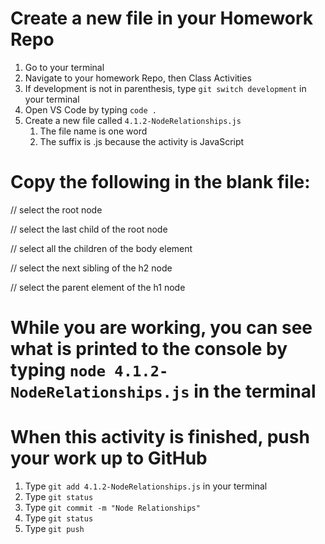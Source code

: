 # Create a new file in your Homework Repo
1. Go to your terminal
2. Navigate to your homework Repo, then Class Activities
3. If development is not in parenthesis, type `git switch development` in your terminal
4. Open VS Code by typing `code .`
5. Create a new file called `4.1.2-NodeRelationships.js`
    1. The file name is one word
    2. The suffix is .js because the activity is JavaScript

# Copy the following in the blank file:

// select the root node

// select the last child of the root node

// select all the children of the body element

// select the next sibling of the h2 node

// select the parent element of the h1 node

# While you are working, you can see what is printed to the console by typing `node 4.1.2-NodeRelationships.js` in the terminal

# When this activity is finished, push your work up to GitHub
1. Type `git add 4.1.2-NodeRelationships.js` in your terminal
2. Type `git status`
3. Type `git commit -m "Node Relationships"`
4. Type `git status`
5. Type `git push`
